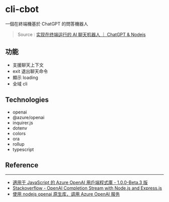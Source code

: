 # cli-cbot

一個在終端機基於 ChatGPT 的問答機器人

> Source : [实现在终端运行的 AI 聊天机器人 ｜ ChatGPT & Nodejs](https://youtu.be/yGupa5Fq3vY)

## 功能

- 支援聊天上下文
- exit 退出聊天命令
- 顯示 loading
- 全域 cli

## Technologies

- openai
- @azure/openai
- inquirer.js
- dotenv
- colors
- ora
- rollup
- typescript

## Reference

---

- [適用于 JavaScript 的 Azure OpenAI 用戶端程式庫 - 1.0.0-Beta.3 版](https://learn.microsoft.com/zh-tw/javascript/api/overview/azure/openai-readme?view=azure-node-preview)
- [Stackoverflow - OpenAI Completion Stream with Node.js and Express.js](https://stackoverflow.com/questions/76137987/openai-completion-stream-with-node-js-and-express-js)
- [使用 nodejs openai 原生库，调用 Azure OpenAI 服务](https://www.jianshu.com/p/18e97d23c7fa)
